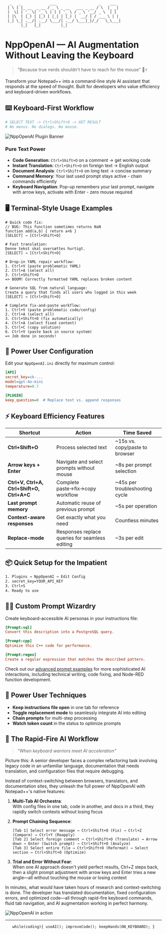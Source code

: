 ```
  _   _             ___                   _    ___
 | \ | |_ __  _ __ / _ \ _ __   ___ _ __ / \  |_ _|
 |  \| | '_ \| '_ \ | | | '_ \ / _ \ '__/ _ \  | |
 | |\  | |_) | |_) | |_| | |_) |  __/ | / ___ \ | |
 |_| \_| .__/| .__/ \___/| .__/ \___|_|/_/   \_\___|
       |_|   |_|         |_|
```

# NppOpenAI — AI Augmentation Without Leaving the Keyboard

> "Because true nerds shouldn't have to reach for the mouse" 🧠⚡

Transform your Notepad++ into a command-line style AI assistant that responds at the speed of thought. Built for developers who value efficiency and keyboard-driven workflows.

## ⌨️ Keyboard-First Workflow

```bash
# SELECT TEXT -> Ctrl+Shift+O -> GET RESULT
# No menus. No dialogs. No mouse.
```

![NppOpenAI Plugin Banner](https://github.com/andrea-tomassi/nppopenai/blob/bfa8e318cb91a7a780a485f3a2bd9743709a3d5a/src/Resources/toolbar_icon_chat_32x32.ico)

### Pure Text Power

- **Code Generation**: `Ctrl+Shift+O` on a comment → get working code
- **Instant Translation**: `Ctrl+Shift+O` on foreign text → English output
- **Document Analysis**: `Ctrl+Shift+O` on long text → concise summary
- **Command Memory**: Your last used prompt stays active - chain commands efficiently
- **Keyboard Navigation**: Pop-up remembers your last prompt, navigate with arrow keys, activate with Enter - zero mouse required

## 🖥️ Terminal-Style Usage Examples

```
# Quick code fix:
// BUG: This function sometimes returns NaN
function add(a,b) { return a+b }
[SELECT] → [Ctrl+Shift+O]
```

```
# Fast translation:
Denne tekst skal oversættes hurtigt.
[SELECT] → [Ctrl+Shift+O]
```

```
# Drop-in YAML repair workflow:
1. Ctrl+V (paste problematic YAML)
2. Ctrl+A (select all)
3. Ctrl+Shift+O
=> BOOM! Correctly formatted YAML replaces broken content
```

```
# Generate SQL from natural language:
Create a query that finds all users who logged in this week
[SELECT] → [Ctrl+Shift+O]
```

```
# Complete fix-and-paste workflow:
1. Ctrl+V (paste problematic code/config)
2. Ctrl+A (select all)
3. Ctrl+Shift+O (fix automatically)
4. Ctrl+A (select fixed content)
5. Ctrl+C (copy solution)
6. Ctrl+V (paste back in source system)
=> Job done in seconds!
```

## 🔧 Power User Configuration

Edit your `NppOpenAI.ini` directly for maximum control:

```ini
[API]
secret_key=sk-...
model=gpt-4o-mini
temperature=0.7

[PLUGIN]
keep_question=0  # Replace text vs. append responses
```

## ⚡ Keyboard Efficiency Features

| Shortcut                                   | Action                                         | Time Saved                     |
| ------------------------------------------ | ---------------------------------------------- | ------------------------------ |
| **Ctrl+Shift+O**                           | Process selected text                          | ~15s vs. copy/paste to browser |
| **Arrow keys + Enter**                     | Navigate and select prompts without mouse      | ~8s per prompt selection       |
| **Ctrl+V, Ctrl+A, Ctrl+Shift+O, Ctrl+A+C** | Complete paste→fix→copy workflow               | ~45s per troubleshooting cycle |
| **Last prompt memory**                     | Automatic reuse of previous prompt             | ~5s per operation              |
| **Context-aware responses**                | Get exactly what you need                      | Countless minutes              |
| **Replace-mode**                           | Responses replace queries for seamless editing | ~3s per edit                   |

## 📦 Quick Setup for the Impatient

```bash
1. Plugins → NppOpenAI → Edit Config
2. secret_key=YOUR_API_KEY
3. Ctrl+S
4. Ready to use
```

## 🧙‍♂️ Custom Prompt Wizardry

Create keyboard-accessible AI personas in your instructions file:

```ini
[Prompt:sql]
Convert this description into a PostgreSQL query.

[Prompt:cpp]
Optimize this C++ code for performance.

[Prompt:regex]
Create a regular expression that matches the described pattern.
```

Check out our [advanced prompt examples](INSTRUCTIONS_EXAMPLES_INI.md) for more sophisticated AI interactions, including technical writing, code fixing, and Node-RED function development.

## 💾 Power User Techniques

- **Keep instructions file open** in one tab for reference
- **Toggle replacement mode** to seamlessly integrate AI into editing
- **Chain prompts** for multi-step processing
- **Watch token count** in the status to optimize prompts

## 🔄 The Rapid-Fire AI Workflow

> _"When keyboard warriors meet AI acceleration"_

Picture this: A senior developer faces a complex refactoring task involving legacy code in an unfamiliar language, documentation that needs translation, and configuration files that require debugging.

Instead of context-switching between browsers, translators, and documentation sites, they unleash the full power of NppOpenAI with Notepad++'s native features:

1. **Multi-Tab AI Orchestra**:  
   With config files in one tab, code in another, and docs in a third, they rapidly switch contexts without losing focus
2. **Prompt Chaining Sequence**:

   ```
   [Tab 1] Select error message → Ctrl+Shift+O (Fix) → Ctrl+Z (Compare) → Ctrl+Y (Reapply)
   [Tab 2] Select foreign comment → Ctrl+Shift+O (Translate) → Arrow down → Enter (Switch prompt) → Ctrl+Shift+O (Analyze)
   [Tab 3] Select entire file → Ctrl+Shift+O (Reformat) → Select section → Ctrl+Shift+O (Optimize)
   ```

3. **Trial and Error Without Fear**:  
   When one AI approach doesn't yield perfect results, Ctrl+Z steps back, then a slight prompt adjustment with arrow keys and Enter tries a new angle—all without touching the mouse or losing context

In minutes, what would have taken hours of research and context-switching is done. The developer has translated documentation, fixed configuration errors, and optimized code—all through rapid-fire keyboard commands, fluid tab navigation, and AI augmentation working in perfect harmony.

![NppOpenAI in action](https://github.com/andrea-tomassi/nppopenai/blob/f90c9d16a6940ee17d920daeaa9253c8ef1c5674/src/Resources/npp_openai_screen.png)

---

<div align="center">
<code>while(coding){ useAI(); improveCode(); keepHands(ON_KEYBOARD); }</code>
</div>
